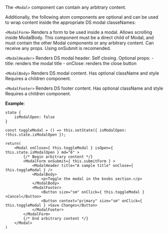 The `<Modal>` component can contain any arbitrary content.

Additionally, the following atom components are optional and can be used to wrap content inside the appropriate DS modal classeNames:

`<ModalForm>`
    Renders a form to be used inside a modal. Allows scrolling inside ModalBody.
    This component must be a direct child of Modal, and must contain the other Modal components or any arbitrary content.
    Can receive any props. Using onSubmit is recomended.

`<ModalHeader>`
    Renders DS modal header. Self closing.
    Optional props:
    - title: renders the modal title
    - onClose: renders the close button

`<ModalBody>`
    Renders DS modal content.
    Has optional className and style
    Requires a children component.

`<ModalFooter>`
    Renders DS footer content.
    Has optional className and style
    Requires a children component.

**Example**:
```
state {
    isModalOpen: false
}

const toggleModal = () => this.setState({ isModalOpen: !this.state.isModalOpen });

return(
    <Modal onClose={ this.toggleModal } isOpen={ this.state.isModalOpen } md="6" >
        {/* Begin arbitrary content */}
        <ModalForm onSubmit={ this.submitForm } >
            <ModalHeader title="A sample title" onClose={ this.toggleModal } />
            <ModalBody>
                <p>Toggle the modal in the knobs section.</p>
            </ModalBody>
            <ModalFooter>
                <Button size="sm" onClick={ this.toggleModal } >Cancel</Button>
                <Button context="primary" size="sm" onClick={ this.toggleModal } >Save Changes</Button>
            </ModalFooter>
        </ModalForm>
        {/* End arbitrary content */}
    </Modal>
)
```